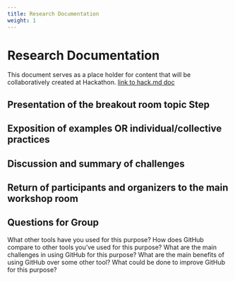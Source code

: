 ```yaml
---
title: Research Documentation
weight: 1
---
```

# Research Documentation

This document serves as a place holder for content that will be collaboratively created at Hackathon. [link to hack.md doc]()

## Presentation of the breakout room topic Step 

## Exposition of examples OR individual/collective practices 

## Discussion and summary of challenges

## Return of participants and organizers to the main workshop room

## Questions for Group

What other tools have you used for this purpose?
How does GitHub compare to other tools you’ve used for this purpose?
What are the main challenges in using GitHub for this purpose?
What are the main benefits of using GitHub over some other tool?
What could be done to improve GitHub for this purpose?
